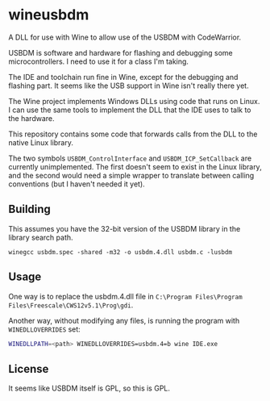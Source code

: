 # wineusbdm

A DLL for use with Wine to allow use of the USBDM with CodeWarrior.

USBDM is software and hardware for flashing and debugging some
microcontrollers. I need to use it for a class I'm taking.

The IDE and toolchain run fine in Wine, except for the debugging and
flashing part. It seems like the USB support in Wine isn't really there
yet.

The Wine project implements Windows DLLs using code that runs on Linux.
I can use the same tools to implement the DLL that the IDE uses to talk
to the hardware.

This repository contains some code that forwards calls from the DLL
to the native Linux library.

The two symbols `USBDM_ControlInterface` and `USBDM_ICP_SetCallback`
are currently unimplemented. The first doesn't seem to exist in the
Linux library, and the second would need a simple wrapper to translate
between calling conventions (but I haven't needed it yet).

## Building

This assumes you have the 32-bit version of the USBDM library in the
library search path.

```
winegcc usbdm.spec -shared -m32 -o usbdm.4.dll usbdm.c -lusbdm
```

## Usage

One way is to replace the usbdm.4.dll file in
`C:\Program Files\Program Files\Freescale\CWS12v5.1\Prog\gdi`.

Another way, without modifying any files, is running the program with
`WINEDLLOVERRIDES` set:
```sh
WINEDLLPATH=<path> WINEDLLOVERRIDES=usbdm.4=b wine IDE.exe
```

## License

It seems like USBDM itself is GPL, so this is GPL.
